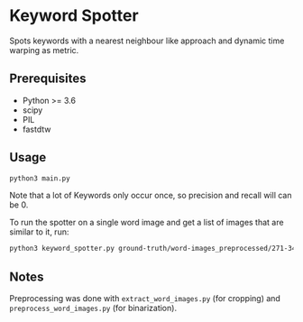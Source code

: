 # Keyword Spotter

Spots keywords with a nearest neighbour like approach and dynamic time warping as metric.

## Prerequisites

* Python >= 3.6
* scipy
* PIL
* fastdtw


## Usage

```bash
python3 main.py
```

Note that a lot of Keywords only occur once, so precision and recall will can be 0.

To run the spotter on a single word image and get a list of images that are similar to it, run:

```bash
python3 keyword_spotter.py ground-truth/word-images_preprocessed/271-34-08.png
```

## Notes

Preprocessing was done with `extract_word_images.py` (for cropping) and
`preprocess_word_images.py` (for binarization).